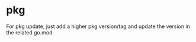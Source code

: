 # pkg

For pkg update, just add a higher pkg version/tag and update the version in the related go.mod